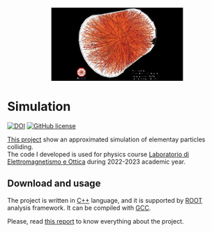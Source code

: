 <p align="center">
    <img src="./alice.png"
        width="60%"
        border-image-slice: 30;>
</p>

# Simulation

[![DOI](https://zenodo.org/badge/490634037.svg)](https://zenodo.org/badge/latestdoi/490634037) [![GitHub 
license](https://img.shields.io/github/license/simop07/simulation_collisions)](https://github.com/simop07/simulation_collisions/blob/main/LICENSE)

[This project](#simulation) show an approximated simulation of elementay particles colliding.\
The code I developed is used for physics course [Laboratorio di Elettromagnetismo e 
Ottica](https://www.unibo.it/it/didattica/insegnamenti/insegnamento/2022/434322) during 2022-2023 academic year.

## Download and usage

The project is written in [C++](https://isocpp.org/) language, and it is supported by 
[ROOT](https://root.cern.ch/) analysis framework. It can be compiled with [GCC](https://gcc.gnu.org/).

Please, read [this report](https://github.com/simop07/simulation_collisions/blob/main/PASQUINI_SIMONE_RELAZIONE_ROOT_2023.pdf) to know everything about the project.